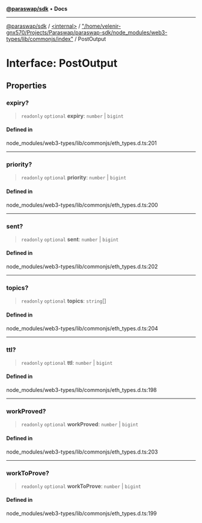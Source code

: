 [**@paraswap/sdk**](../../../../README.md) • **Docs**

***

[@paraswap/sdk](../../../../globals.md) / [\<internal\>](../../../README.md) / ["/home/velenir-gnx570/Projects/Paraswap/paraswap-sdk/node\_modules/web3-types/lib/commonjs/index"](../README.md) / PostOutput

# Interface: PostOutput

## Properties

### expiry?

> `readonly` `optional` **expiry**: `number` \| `bigint`

#### Defined in

node\_modules/web3-types/lib/commonjs/eth\_types.d.ts:201

***

### priority?

> `readonly` `optional` **priority**: `number` \| `bigint`

#### Defined in

node\_modules/web3-types/lib/commonjs/eth\_types.d.ts:200

***

### sent?

> `readonly` `optional` **sent**: `number` \| `bigint`

#### Defined in

node\_modules/web3-types/lib/commonjs/eth\_types.d.ts:202

***

### topics?

> `readonly` `optional` **topics**: `string`[]

#### Defined in

node\_modules/web3-types/lib/commonjs/eth\_types.d.ts:204

***

### ttl?

> `readonly` `optional` **ttl**: `number` \| `bigint`

#### Defined in

node\_modules/web3-types/lib/commonjs/eth\_types.d.ts:198

***

### workProved?

> `readonly` `optional` **workProved**: `number` \| `bigint`

#### Defined in

node\_modules/web3-types/lib/commonjs/eth\_types.d.ts:203

***

### workToProve?

> `readonly` `optional` **workToProve**: `number` \| `bigint`

#### Defined in

node\_modules/web3-types/lib/commonjs/eth\_types.d.ts:199
